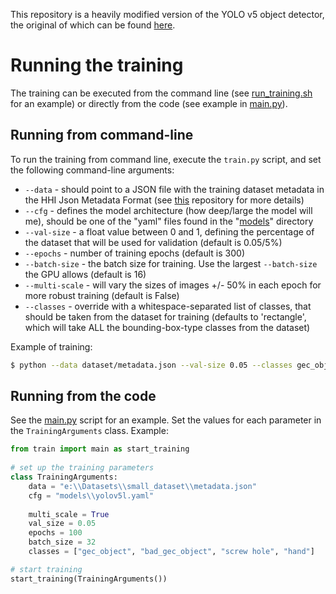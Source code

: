This repository is a heavily modified version of the YOLO v5 object detector, the original of which can be found [here](https://github.com/ultralytics/yolov5/).

# Running the training

The training can be executed from the command line (see [run_training.sh](/run_training.sh) for an example) or directly from the code (see example in [main.py](/main.py)).

## Running from command-line

To run the training from command line, execute the `train.py` script, and set the following command-line arguments:

* `--data` - should point to a JSON file with the training dataset metadata in the HHI Json Metadata Format (see [this](https://vigitlab.fe.hhi.de/kovalenko/dataset_annotation) repository for more details)
* `--cfg` - defines the model architecture (how deep/large the model will me), should be one of the "yaml" files found in the "[models](/models)" directory
* `--val-size` - a float value between 0 and 1, defining the percentage of the dataset that will be used for validation (default is 0.05/5%)
* `--epochs` - number of training epochs (default is 300)
* `--batch-size` - the batch size for training. Use the largest `--batch-size` the GPU allows (default is 16)
* `--multi-scale` - will vary the sizes of images +/- 50% in each epoch for more robust training (default is False)
* `--classes` - override with a whitespace-separated list of classes, that should be taken from the dataset for training (defaults to 'rectangle', which will take ALL the bounding-box-type classes from the dataset)

Example of training:

```bash
$ python --data dataset/metadata.json --val-size 0.05 --classes gec_object bad_gec_object "screw hole" hand --cfg models/yolov5l.yaml --multi-scale --epochs 100 --batch-size 32 
```

## Running from the code

See the [main.py](/main.py) script for an example. Set the values for each parameter in the `TrainingArguments` class.
Example:

```python
from train import main as start_training
    
# set up the training parameters
class TrainingArguments:                
    data = "e:\\Datasets\\small_dataset\\metadata.json" 
    cfg = "models\\yolov5l.yaml"
    
    multi_scale = True      
    val_size = 0.05         
    epochs = 100           
    batch_size = 32          
    classes = ["gec_object", "bad_gec_object", "screw hole", "hand"]                                

# start training
start_training(TrainingArguments())
```
